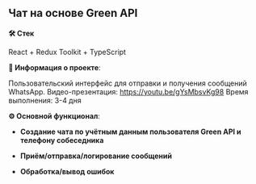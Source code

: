 ## Чат на основе Green API

**🛠️ Стек**

React + Redux Toolkit + TypeScript

**💬 Информация о проекте**:

Пользовательский интерфейс для отправки и получения сообщений WhatsApp.
Видео-презентация: https://youtu.be/gYsMbsvKg98
Время выполнения: 3-4 дня

**⚙️ Основной функционал**:

  - **Создание чата по учётным данным пользователя Green API и телефону собеседника**

 - **Приём/отправка/логирование сообщений**

 - **Обработка/вывод ошибок**
